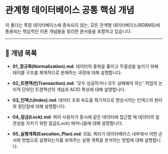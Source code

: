 # 관계형 데이터베이스 공통 핵심 개념

이 폴더는 특정 데이터베이스에 종속되지 않는, 모든 관계형 데이터베이스(RDBMS)에 통용되는 핵심적인 이론 개념들을 정리한 문서들을 포함하고 있습니다.

---

## 📝 개념 목록

- **01_정규화(Normalization).md**: 데이터의 중복을 줄이고 무결성을 높이기 위해 테이블 구조를 체계적으로 분해하는 과정에 대해 설명합니다.

- **02_트랜잭션(Transaction).md**: '모두 성공하거나 모두 실패해야 하는' 작업의 논리적 단위인 트랜잭션의 개념과 ACID 특성에 대해 설명합니다.

- **03_인덱스(Index).md**: 데이터 조회 속도를 획기적으로 향상시키는 인덱스의 원리와 장단점에 대해 설명합니다.

- **04_잠금(Lock).md**: 여러 사용자가 동시에 같은 데이터에 접근할 때 데이터의 일관성을 지키기 위한 잠금(Lock) 메커니즘에 대해 설명합니다.

- **05_실행계획(Execution_Plan).md**: SQL 쿼리가 데이터베이스 내부에서 어떤 순서와 방법으로 실행되는지를 보여주는 실행 계획을 분석하는 방법에 대해 설명합니다.
